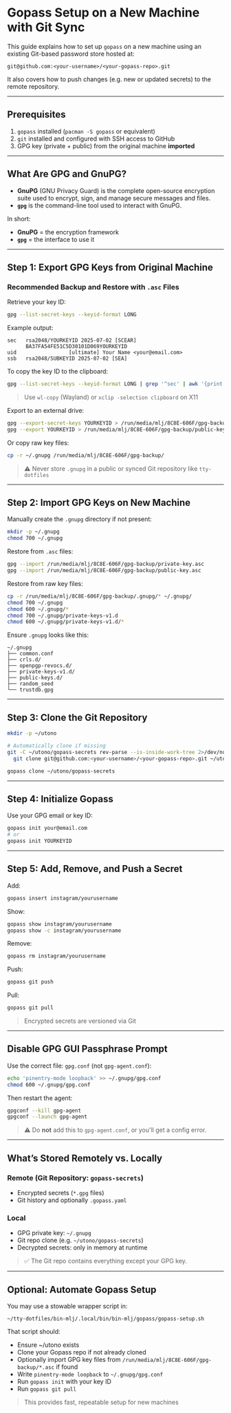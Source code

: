 # Gopass Setup on a New Machine with Git Sync

This guide explains how to set up `gopass` on a new machine using an existing Git-based password store hosted at:

```
git@github.com:<your-username>/<your-gopass-repo>.git
```

It also covers how to push changes (e.g. new or updated secrets) to the remote repository.

---

## Prerequisites

1. `gopass` installed (`pacman -S gopass` or equivalent)
2. `git` installed and configured with SSH access to GitHub
3. GPG key (private + public) from the original machine **imported**

---

## What Are GPG and GnuPG?

- **GnuPG** (GNU Privacy Guard) is the complete open-source encryption suite used to encrypt, sign, and manage secure messages and files.
- **`gpg`** is the command-line tool used to interact with GnuPG.

In short:
- **GnuPG** = the encryption framework
- **`gpg`** = the interface to use it

---

## Step 1: Export GPG Keys from Original Machine

### Recommended Backup and Restore with `.asc` Files

Retrieve your key ID:

```bash
gpg --list-secret-keys --keyid-format LONG
```

Example output:
```
sec   rsa2048/YOURKEYID 2025-07-02 [SCEAR]
      BA37FA54FE51C5D30101D069YOURKEYID
uid                 [ultimate] Your Name <your@email.com>
ssb   rsa2048/SUBKEYID 2025-07-02 [SEA]
```

To copy the key ID to the clipboard:

```bash
gpg --list-secret-keys --keyid-format LONG | grep '^sec' | awk '{print $2}' | cut -d'/' -f2 | wl-copy
```

> Use `wl-copy` (Wayland) or `xclip -selection clipboard` on X11

Export to an external drive:

```bash
gpg --export-secret-keys YOURKEYID > /run/media/mlj/8C8E-606F/gpg-backup/private-key.asc
gpg --export YOURKEYID > /run/media/mlj/8C8E-606F/gpg-backup/public-key.asc
```

Or copy raw key files:

```bash
cp -r ~/.gnupg /run/media/mlj/8C8E-606F/gpg-backup/
```

> ⚠️ Never store `.gnupg` in a public or synced Git repository like `tty-dotfiles`

---

## Step 2: Import GPG Keys on New Machine

Manually create the `.gnupg` directory if not present:

```bash
mkdir -p ~/.gnupg
chmod 700 ~/.gnupg
```

Restore from `.asc` files:

```bash
gpg --import /run/media/mlj/8C8E-606F/gpg-backup/private-key.asc
gpg --import /run/media/mlj/8C8E-606F/gpg-backup/public-key.asc
```

Restore from raw key files:

```bash
cp -r /run/media/mlj/8C8E-606F/gpg-backup/.gnupg/* ~/.gnupg/
chmod 700 ~/.gnupg
chmod 600 ~/.gnupg/*
chmod 700 ~/.gnupg/private-keys-v1.d
chmod 600 ~/.gnupg/private-keys-v1.d/*
```

Ensure `.gnupg` looks like this:

```
~/.gnupg
├── common.conf
├── crls.d/
├── openpgp-revocs.d/
├── private-keys-v1.d/
├── public-keys.d/
├── random_seed
└── trustdb.gpg
```

---

## Step 3: Clone the Git Repository

```bash
mkdir -p ~/utono

# Automatically clone if missing
git -C ~/utono/gopass-secrets rev-parse --is-inside-work-tree 2>/dev/null || \
  git clone git@github.com:<your-username>/<your-gopass-repo>.git ~/utono/gopass-secrets

gopass clone ~/utono/gopass-secrets
```

---

## Step 4: Initialize Gopass

Use your GPG email or key ID:

```bash
gopass init your@email.com
# or
gopass init YOURKEYID
```

---

## Step 5: Add, Remove, and Push a Secret

Add:
```bash
gopass insert instagram/yourusername
```

Show:
```bash
gopass show instagram/yourusername
gopass show -c instagram/yourusername
```

Remove:
```bash
gopass rm instagram/yourusername
```

Push:
```bash
gopass git push
```

Pull:
```bash
gopass git pull
```

> Encrypted secrets are versioned via Git

---

## Disable GPG GUI Passphrase Prompt

Use the correct file: `gpg.conf` (not `gpg-agent.conf`):

```bash
echo 'pinentry-mode loopback' >> ~/.gnupg/gpg.conf
chmod 600 ~/.gnupg/gpg.conf
```

Then restart the agent:

```bash
gpgconf --kill gpg-agent
gpgconf --launch gpg-agent
```

> ⚠️ Do **not** add this to `gpg-agent.conf`, or you'll get a config error.

---

## What’s Stored Remotely vs. Locally

### Remote (Git Repository: `gopass-secrets`)

- Encrypted secrets (`*.gpg` files)
- Git history and optionally `.gopass.yaml`

### Local

- GPG private key: `~/.gnupg`
- Git repo clone (e.g. `~/utono/gopass-secrets`)
- Decrypted secrets: only in memory at runtime

> ✅ The Git repo contains everything except your GPG key.

---

## Optional: Automate Gopass Setup

You may use a stowable wrapper script in:

```
~/tty-dotfiles/bin-mlj/.local/bin/bin-mlj/gopass/gopass-setup.sh
```

That script should:
- Ensure ~/utono exists
- Clone your Gopass repo if not already cloned
- Optionally import GPG key files from `/run/media/mlj/8C8E-606F/gpg-backup/*.asc` if found
- Write `pinentry-mode loopback` to `~/.gnupg/gpg.conf`
- Run `gopass init` with your key ID
- Run `gopass git pull`

> This provides fast, repeatable setup for new machines
